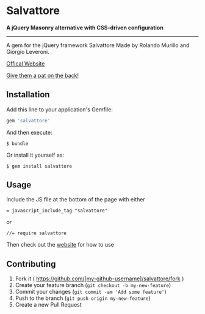 # Salvattore
__A jQuery Masonry alternative with CSS-driven configuration__
___
A gem for the jQuery framework Salvattore
Made by Rolando Murillo and Giorgio Leveroni.

[Offical Website](http://salvattore.com/)

[Give them a pat on the back!](https://www.paypal.com/us/cgi-bin/webscr?cmd=_flow&SESSION=EmWyp-KAjHLt9ak_VVFlO2-wJcE6xpmQS3iV94wftWICqjmFmNS23hXsTCK&dispatch=5885d80a13c0db1f8e263663d3faee8d64ad11bbf4d2a5a1a0d303a50933f9b2)

## Installation

Add this line to your application's Gemfile:

```ruby
gem 'salvattore'
```

And then execute:

    $ bundle

Or install it yourself as:

    $ gem install salvattore

## Usage

Include the JS file at the bottom of the page with either
```
= javascript_include_tag "salvattore"
```

_or_
```
//= require salvattore
```

Then check out the [website](http://salvattore.com/) for how to use 


## Contributing

1. Fork it ( https://github.com/[my-github-username]/salvattore/fork )
2. Create your feature branch (`git checkout -b my-new-feature`)
3. Commit your changes (`git commit -am 'Add some feature'`)
4. Push to the branch (`git push origin my-new-feature`)
5. Create a new Pull Request

